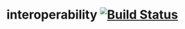 # interoperability [![Build Status](https://travis-ci.org/redhat-qe-security/interoperability.svg?branch=master)](https://travis-ci.org/redhat-qe-security/interoperability)
